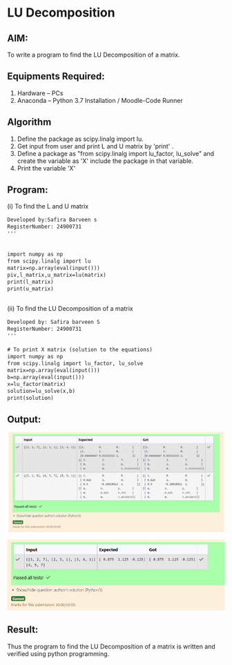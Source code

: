 # LU Decomposition 

## AIM:
To write a program to find the LU Decomposition of a matrix.

## Equipments Required:
1. Hardware – PCs
2. Anaconda – Python 3.7 Installation / Moodle-Code Runner

## Algorithm
1. Define the package as scipy.linalg import lu.
2. Get input from user and print L and U matrix by 'print' .
3. Define a package as "from scipy.linalg import lu_factor, lu_solve" and create the variable as 'X' include the package in that variable.
4. Print the variable 'X'

## Program:
(i) To find the L and U matrix
```
Developed by:Safira Barveen s
RegisterNumber: 24900731
'''


import numpy as np
from scipy.linalg import lu
matrix=np.array(eval(input()))
piv,l_matrix,u_matrix=lu(matrix)
print(l_matrix)
print(u_matrix)


```
(ii) To find the LU Decomposition of a matrix
```
Developed by: Safira barveen S
RegisterNumber: 24900731
'''

# To print X matrix (solution to the equations)
import numpy as np
from scipy.linalg import lu_factor, lu_solve
matrix=np.array(eval(input()))
b=np.array(eval(input()))
x=lu_factor(matrix)
solution=lu_solve(x,b)
print(solution)

```

## Output:
![](<Screenshot 2024-12-08 133642.png>)

![alt text](<Screenshot 2024-12-08 133659.png>)

## Result:
Thus the program to find the LU Decomposition of a matrix is written and verified using python programming.

